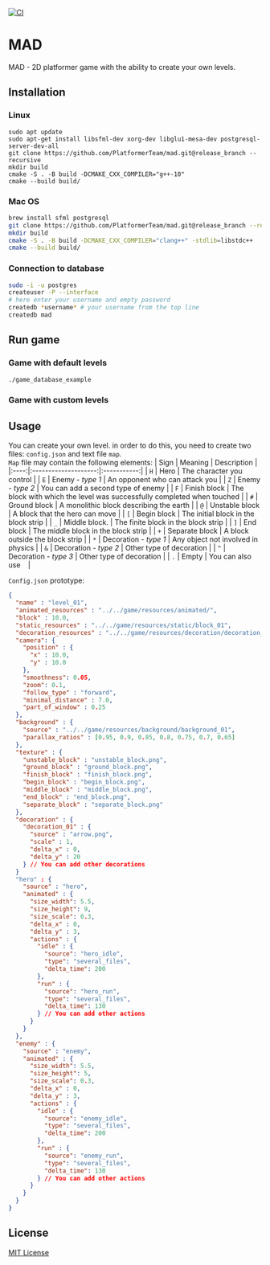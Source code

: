 [![CI](https://github.com/PlatformerTeam/mad/actions/workflows/build_and_run_tests.yml/badge.svg)](https://github.com/PlatformerTeam/mad/actions/workflows/build_and_run_tests.yml)
# MAD
MAD - 2D platformer game with the ability to create your own levels.
## Installation
### Linux
```console
sudo apt update 
sudo apt-get install libsfml-dev xorg-dev libglu1-mesa-dev postgresql-server-dev-all
git clone https://github.com/PlatformerTeam/mad.git@release_branch --recursive
mkdir build
cmake -S . -B build -DCMAKE_CXX_COMPILER="g++-10"
cmake --build build/
```
### Mac OS
```bash
brew install sfml postgresql
git clone https://github.com/PlatformerTeam/mad.git@release_branch --recursive
mkdir build
cmake -S . -B build -DCMAKE_CXX_COMPILER="clang++" -stdlib=libstdc++
cmake --build build/
```
### Connection to database
```bash 
sudo -i -u postgres
createuser -P --interface
# here enter your username and empty password
createdb *username* # your username from the top line
createdb mad
```

## Run game
### Game with default levels
```bash
./game_database_example
```
### Game with custom levels

## Usage
You can create your own level. in order to do this, you need to create two files: `config.json` and text file `map`.\
`Map` file may contain the following elements: 
| Sign | Meaning              | Description |
|:----:|:--------------------:|:-----------:|
| `H` | Hero                  | The character you control |
| `E` | Enemy - *type 1*      | An opponent who can attack you |
| `Z` | Enemy - *type 2*      | You can add a second type of enemy |
| `F` | Finish block          | The block with which the level was successfully completed when touched |
| `#` | Ground block          | A monolithic block describing the earth |
| `@` | Unstable block        | A block that the hero can move |
| `[` | Begin block           | The initial block in the block strip |
| `_` | Middle block.         | The finite block in the block strip |
| `]` | End block             | The middle block in the block strip |
| `+` | Separate block        | A block outside the block strip |
| `*` | Decoration - *type 1* | Any object not involved in physics |
| `&` | Decoration - *type 2* | Other type of decoration |
| `^` | Decoration - *type 3* | Other type of decoration |
| `.` | Empty                 | You can also use  ` ` |

`Config.json` prototype: 
```json
{
  "name" : "level_01",
  "animated_resources" : "../../game/resources/animated/",
  "block" : 10.0,
  "static_resources" : "../../game/resources/static/block_01",
  "decoration_resources" : "../../game/resources/decoration/decoration_01",
  "camera": {
    "position" : {
      "x" : 10.0,
      "y" : 10.0
    },
    "smoothness": 0.05,
    "zoom": 0.1,
    "follow_type" : "forward",
    "minimal_distance" : 7.0,
    "part_of_window" : 0.25
  },
  "background" : {
    "source" : "../../game/resources/background/background_01",
    "parallax_ratios" : [0.95, 0.9, 0.85, 0.8, 0.75, 0.7, 0.65]
  },
  "texture" : {
    "unstable_block" : "unstable_block.png",
    "ground_block" : "ground_block.png",
    "finish_block" : "finish_block.png",
    "begin_block" : "begin_block.png",
    "middle_block" : "middle_block.png",
    "end_block" : "end_block.png",
    "separate_block" : "separate_block.png"
  },
  "decoration" : {
    "decoration_01" : {
      "source" : "arrow.png",
      "scale" : 1,
      "delta_x" : 0,
      "delta_y" : 20
    } // You can add other decorations
  } 
  "hero" : {
    "source" : "hero",
    "animated" : {
      "size_width": 5.5,
      "size_height": 9,
      "size_scale": 0.3,
      "delta_x" : 0,
      "delta_y" : 3,
      "actions" : {
        "idle" : {
          "source": "hero_idle",
          "type": "several_files",
          "delta_time": 200
        },
        "run" : {
          "source": "hero_run",
          "type": "several_files",
          "delta_time": 130
        } // You can add other actions
      }
    }
  },
  "enemy" : {
    "source" : "enemy",
    "animated" : {
      "size_width": 5.5,
      "size_height": 5,
      "size_scale": 0.3,
      "delta_x" : 0,
      "delta_y" : 3,
      "actions" : {
        "idle" : {
          "source": "enemy_idle",
          "type": "several_files",
          "delta_time": 200
        },
        "run" : {
          "source": "enemy_run",
          "type": "several_files",
          "delta_time": 130
        } // You can add other actions
      }
    }
  }
}
```


## License
[MIT License](https://github.com/PlatformerTeam/mad/blob/main/LICENSE)

